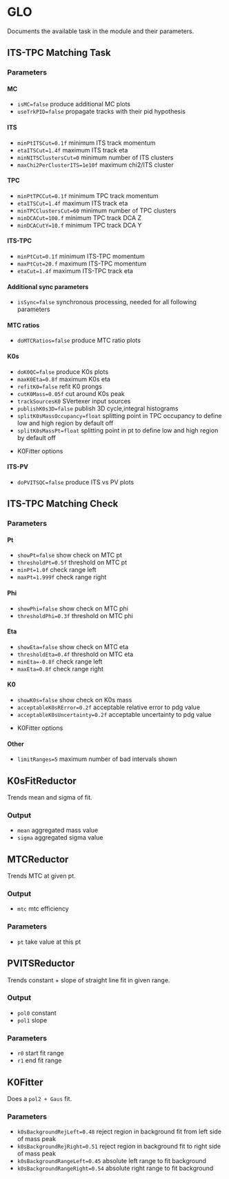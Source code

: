 # GLO
Documents the available task in the module and their parameters.
## ITS-TPC Matching Task
### Parameters
#### MC
 - `isMC=false` produce additional MC plots
 - `useTrkPID=false` propagate tracks with their pid hypothesis
#### ITS
 - `minPtITSCut=0.1f` minimum ITS track momentum
 - `etaITSCut=1.4f` maximum ITS track eta
 - `minNITSClustersCut=0` minimum number of ITS clusters
 - `maxChi2PerClusterITS=1e10f` maximum chi2/ITS cluster
#### TPC
 - `minPtTPCCut=0.1f` minimum TPC track momentum
 - `etaITSCut=1.4f` maximum ITS track eta
 - `minTPCClustersCut=60` minimum number of TPC clusters
 - `minDCACut=100.f` minimum TPC track DCA Z
 - `minDCACutY=10.f` minimum TPC track DCA Y
#### ITS-TPC
 - `minPtCut=0.1f` minimum ITS-TPC momentum
 - `maxPtCut=20.f` maximum ITS-TPC momentum
 - `etaCut=1.4f` maximum ITS-TPC track eta
#### Additional sync parameters
 - `isSync=false` synchronous processing, needed for all following parameters
#### MTC ratios
 - `doMTCRatios=false` produce MTC ratio plots
#### K0s
 - `doK0QC=false` produce K0s plots
 - `maxK0Eta=0.8f` maximum K0s eta
 - `refitK0=false` refit K0 prongs
 - `cutK0Mass=0.05f` cut around K0s peak
 - `trackSourcesK0` SVertexer input sources
 - `publishK0s3D=false` publish 3D cycle,integral histograms
 - `splitK0sMassOccupancy=float` splitting point in TPC occupancy to define low and high region by default off
 - `splitK0sMassPt=float` splitting point in pt to define low and high region by default off
 + K0Fitter options
#### ITS-PV
 - `doPVITSQC=false` produce ITS vs PV plots

## ITS-TPC Matching Check
### Parameters
#### Pt
 - `showPt=false` show check on MTC pt
 - `thresholdPt=0.5f` threshold on MTC pt
 - `minPt=1.0f` check range left
 - `maxPt=1.999f` check range right
#### Phi
 - `showPhi=false` show check on MTC phi
 - `thresholdPhi=0.3f` threshold on MTC phi
#### Eta
 - `showEta=false` show check on MTC eta
 - `thresholdEta=0.4f` threshold on MTC eta
 - `minEta=-0.8f` check range left
 - `maxEta=0.8f` check range right
#### K0
 - `showK0s=false` show check on K0s mass
 - `acceptableK0sRError=0.2f` acceptable relative error to pdg value
 - `acceptableK0sUncertainty=0.2f` acceptable uncertainty to pdg value
 + K0Fitter options
#### Other
 - `limitRanges=5` maximum number of bad intervals shown

## K0sFitReductor
Trends mean and sigma of fit.
### Output
 - `mean` aggregated mass value
 - `sigma` aggregated sigma value

## MTCReductor
Trends MTC at given pt.
### Output
 - `mtc` mtc efficiency
### Parameters
 - `pt` take value at this pt

## PVITSReductor
Trends constant + slope of straight line fit in given range.
### Output
 - `pol0` constant
 - `pol1` slope
### Parameters
 - `r0` start fit range
 - `r1` end fit range

## K0Fitter
Does a `pol2 + Gaus` fit.
### Parameters
 - `k0sBackgroundRejLeft=0.48` reject region in background fit from left side of mass peak
 - `k0sBackgroundRejRight=0.51` reject region in background fit to right side of mass peak
 - `k0sBackgroundRangeLeft=0.45` absolute left range to fit background
 - `k0sBackgroundRangeRight=0.54` absolute right range to fit background

